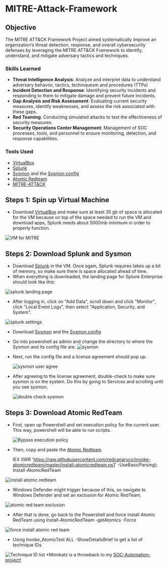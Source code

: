 # MITRE-Attack-Framework

## Objective

The MITRE ATT&CK Framework Project aimed systematically improve an organization’s threat detection, response, and overall cybersecurity defenses by leveraging the MITRE ATT&CK Framework to identify, understand, and mitigate adversary tactics and techniques.

### Skills Learned

- **Threat Intelligence Analysis**: Analyze and interpret data to understand adversary behavior, tactics, techinquesm and procedures (TTPs)
- **Incident Detection and Response**: Identifying security incidents and responding to them to mitigate damage and prevent future incidents.
- **Gap Analysis and Risk Assessment**: Evaluating current security measures, identify weaknesses, and assess the risk associated with these gaps.
- **Red Teaming**: Conducting simulated attacks to test the effectiveness of security measures.
- **Security Operations Center Management**: Management of SOC processes, tools, and personnel to ensure monitoring, detection, and response capabilities.

### Tools Used

- [VirtualBox](https://www.virtualbox.org/)
- [Splunk](https://www.splunk.com/en_us/download/splunk-enterprise/thank-you-enterprise.html)
- [Sysmon](https://learn.microsoft.com/en-us/sysinternals/downloads/sysmon) and the [Sysmon config](https://github.com/olafhartong/sysmon-modular/blob/master/sysmonconfig.xml)
- [Atomic Redteam](https://github.com/redcanaryco/invoke-atomicredteam/wiki/Installing-Invoke-AtomicRedTeam)
- [MITRE-ATT&CK](https://attack.mitre.org/) 


## Steps 1: Spin up Virtual Machine

* Download [VirtualBox](https://www.virtualbox.org/) and make sure at least 35 gb of space is allocated for the VM because on top of the space needed to run the VM and download apps, Splunk needs about 5000mb minimum in order to properly function.

![VM for MITRE](https://github.com/Xmick01/MITRE-ATT-CK-Framework-Implementation-Project/assets/130627895/74509708-bb21-4842-be92-81e1d2baf71b)

## Steps 2: Download Splunk and Sysmon

* Download [Splunk](https://www.splunk.com/en_us/download/splunk-enterprise/thank-you-enterprise.html) in the VM. Once again, Splunk requires takes up a bit of memory, so make sure there is space allocated ahead of time.
* When everything is downloaded, the landing page for Splunk Enterprise should look like this:
  
![splunk landing page](https://github.com/Xmick01/MITRE-ATT-CK-Framework-Implementation-Project/assets/130627895/47f1639c-66b3-44ee-8753-b701aa201381)

* After logging in, click on "Add Data", scroll down and click "Monitor", click "Local Event Logs", then select "Application, Security, and System".

![splunk settings](https://github.com/Xmick01/MITRE-ATT-CK-Framework-Implementation-Project/assets/130627895/c62fc613-06bc-4530-98d8-a3f68c1027ed)

* Download [Sysmon](https://learn.microsoft.com/en-us/sysinternals/downloads/sysmon) and the [Sysmon config](https://github.com/olafhartong/sysmon-modular/blob/master/sysmonconfig.xml)
* Go into powershell as admin and change the directory to where the Sysmon and its config file are.
  ![sysmon](https://github.com/Xmick01/MITRE-ATT-CK-Framework-Implementation-Project/assets/130627895/cb4e39b8-1f80-42b4-9620-ac0c25825bfa)

* Next, run the config file and a license agreement should pop up.

  ![sysmon user agree](https://github.com/Xmick01/MITRE-ATT-CK-Framework-Implementation-Project/assets/130627895/7e226939-01cf-43ba-ab88-3b05f6cbbb4d)

* After agreeing to the license agreement, double-check to make sure sysmon is on the system. Do this by going to Services and scrolling until you see sysmon.
  
  ![double check sysmon ](https://github.com/Xmick01/MITRE-ATT-CK-Framework-Implementation-Project/assets/130627895/0e5b2fd5-1640-4aef-9fef-c4d2c0d61426)

## Steps 3: Download Atomic RedTeam 

* First, open up Powershell and set execution policy for the current user. This way, powershell will be able to run scripts.

  ![Bypass execution policy](https://github.com/Xmick01/MITRE-ATT-CK-Framework-Implementation-Project/assets/130627895/aa6d9850-24f1-4969-bfba-adf58ca5bf6c)
  
* Then, copy and paste the [Atomic Redteam](https://github.com/redcanaryco/invoke-atomicredteam/wiki/Installing-Invoke-AtomicRedTeam)

  IEX (IWR 'https://raw.githubusercontent.com/redcanaryco/invoke-atomicredteam/master/install-atomicredteam.ps1' -UseBasicParsing);
Install-AtomicRedTeam

![install atomic redteam](https://github.com/Xmick01/MITRE-ATT-CK-Framework-Implementation-Project/assets/130627895/f70d7b14-404e-4354-96c4-9be792ee8a11)

* Windows Defender might trigger because of this, so navigate to Windows Defender and set an exclusion for Atomic RedTeam.

![atomic red team exclusion](https://github.com/Xmick01/MITRE-ATT-CK-Framework-Implementation-Project/assets/130627895/35de3bd8-c80a-46db-ab7f-628df4cc9b5d)

* After that is done, go back to the Powershell and force install Atomic RedTeam using Install-AtomicRedTeam -getAtomics -Force

![force install atomic red team](https://github.com/Xmick01/MITRE-ATT-CK-Framework-Implementation-Project/assets/130627895/9292f4c8-d592-46fb-904c-209091caf8af)

* Using Invoke_AtomicTest ALL -ShowDetailsBrief to get a list of technique IDs

 ![Technique ID list](https://github.com/Xmick01/MITRE-ATT-CK-Framework-Implementation-Project/assets/130627895/921becd4-770d-4dc1-be92-6a5ca1536597)
  *Mimikatz is a throwback to my [SOC-Automation-project!](https://github.com/Xmick01/SOC-Automation-Project-)
 
